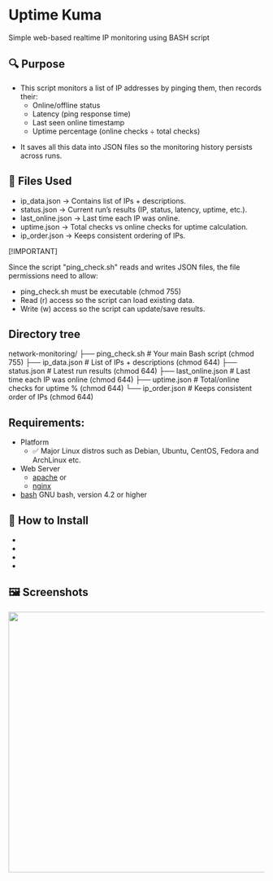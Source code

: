 # Uptime Kuma
Simple web-based realtime IP monitoring using BASH script

## 🔍 Purpose

* This script monitors a list of IP addresses by pinging them, then records their:
  * Online/offline status
  * Latency (ping response time)
  * Last seen online timestamp
  * Uptime percentage (online checks ÷ total checks)
- It saves all this data into JSON files so the monitoring history persists across runs.

## 📂 Files Used

* ip_data.json      → Contains list of IPs + descriptions.
* status.json       → Current run’s results (IP, status, latency, uptime, etc.).
* last_online.json  → Last time each IP was online.
* uptime.json       → Total checks vs online checks for uptime calculation.
* ip_order.json     → Keeps consistent ordering of IPs.

[!IMPORTANT]

Since the script "ping_check.sh" reads and writes JSON files, the file permissions need to allow:
* ping_check.sh must be executable (chmod 755)
* Read (r) access so the script can load existing data.
* Write (w) access so the script can update/save results.

## Directory tree

network-monitoring/
├── ping_check.sh        # Your main Bash script (chmod 755)
├── ip_data.json         # List of IPs + descriptions (chmod 644)
├── status.json          # Latest run results (chmod 644)
├── last_online.json     # Last time each IP was online (chmod 644)
├── uptime.json          # Total/online checks for uptime % (chmod 644)
└── ip_order.json        # Keeps consistent order of IPs (chmod 644)

## Requirements:
- Platform
  - ✅ Major Linux distros such as Debian, Ubuntu, CentOS, Fedora and ArchLinux etc.
- Web Server
  - [apache](https://httpd.apache.org/) or 
  - [nginx](https://nginx.org/)
- [bash](https://www.gnu.org/software/bash/) GNU bash, version 4.2 or higher

## 🔧 How to Install
- 
-
-
-

## 🖼 Screenshots

<img src="" width="512" alt="" />